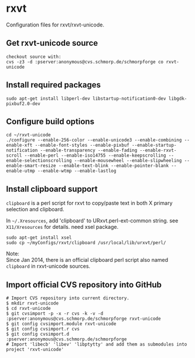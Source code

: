 rxvt
====

Configuration files for rxvt/rxvt-unicode.

## Get rxvt-unicode source
```
checkout source with:
cvs -z3 -d :pserver:anonymous@cvs.schmorp.de/schmorpforge co rxvt-unicode
```

## Install required packages
```
sudo apt-get install libperl-dev libstartup-notification0-dev libgdk-pixbuf2.0-dev
```

## Configure build options
```
cd ~/rxvt-unicode
./configure --enable-256-color --enable-unicode3 --enable-combining --enable-xft --enable-font-styles --enable-pixbuf --enable-startup-notification --enable-transparency --enable-fading --enable-rxvt-scroll --enable-perl --enable-iso14755 --enable-keepscrolling --enable-selectionscrolling --enable-mousewheel --enable-slipwheeling --enable-smart-resize --enable-text-blink --enable-pointer-blank --enable-utmp --enable-wtmp --enable-lastlog
```

## Install clipboard support
  `clipboard` is a perl script for rxvt to copy/paste text in both X primary selection and clipboard.
  
  In `~/.Xresources`, add 'clipboard' to URxvt.perl-ext-common string. see `X11/Xresources` for details.
  need xsel package.
  
```
sudo apt-get install xsel
sudo cp ~/myConfigs/rxvt/clipboard /usr/local/lib/urxvt/perl/
```

Note:  
Since Jan 2014, there is an official clipboard perl script also named `clipboard` in rxvt-unicode sources.

## Import official CVS repository into GitHub

    # Import CVS repository into current directory. 
    $ mkdir rxvt-unicode
    $ cd rxvt-unicode
    $ git cvsimport -p -x -r cvs -k -v -d :pserver:anonymous@cvs.schmorp.de/schmorpforge rxvt-unicode
    $ git config cvsimport.module rxvt-unicode
    $ git config cvsimport.r cvs
    $ git config cvsimport.d :pserver:anonymous@cvs.schmorp.de/schmorpforge
    # Import 'libecb' 'libev' 'libptytty' and add them as submodules into project 'rxvt-unicode'
